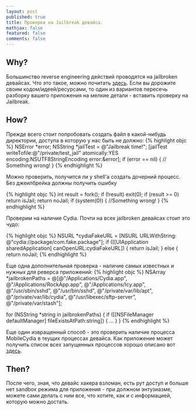 ```yaml
---
layout: post
published: true
title: Проверки на Jailbreak девайса.
mathjax: false
featured: false
comments: false
---
```


## Why?
Большинство reverse engineering действий проводятся на jailbroken девайсах. Что это такое, можно почитать [здесь](http://uk.wikipedia.org/wiki/Jailbreak). Если вы дорожите своим кодом/идеей/ресурсами, то один из вариантов пересечь разборку вашего приложения на мелкие детали - вставить проверку на Jailbreak.

## How?
Прежде всего стоит попробовать создать файл в какой-нибудь директории, доступа в которую у нас быть не должно:
{% highlight objc %}
	NSError *error;
	NSString *jailTest = @"Jailbreak time!";
	[jailTest writeTofile:@"/private/test_jail" atomically:YES encoding:NSUTF8StringEncoding error:&error];
	if (error == nil) {
		// Something wrong!
	}
{% endhighlight %}

Можно проверить, получится ли у shell'a создать дочерний процесс. Без джеилбрейка должны получить ошибку

{% highlight objc %}
int result = fork();
if (!result) exit(0);
if (result >= 0) return isJail;
return noJail;
if (system(0))  {
	//Something wrong!
}
{% endhighlight %}

Проверим на наличие Cydia. Почти на всех jailbroken девайсах стоит это чудо:

{% highlight objc %}
NSURL *cydiaFakeURL = [NSURL URLWithString: @"cydia://package/com.fake.package"];
if ([[UIApplication sharedApplication] canOpenURL:cydiaFakeURL]) {
	return isJail;
} else {
	return noJail;
{% endhighlight %}

Еще одна дополнительная проверка - наличие самых известных и нужных для реверса приложений:
{% highlight objc %}
NSArray *jailbrokenPaths = @[@"/Applications/Cydia.app",
@"/Applications/RockApp.app",
@"/Applications/Icy.app",
@"/usr/sbin/sshd",
@"/usr/bin/sshd",
@"/private/var/lib/apt",
@"/private/var/lib/cydia",
@"/usr/libexec/sftp-server”,
@"/private/var/stash"];

for (NSString *string in jailbrokenPaths) {
	if ([[NSFileManager defaultManager] fileExistsAtPath:string]) {
		...
	}
}
{% endhighlight %}

Еще один извращенный способ - это проверить наличие процесса MobileCydia в теущих процессах девайса. Как приложение может получить список всех запущенных процессов хорошо описано вот [здесь](http://stackoverflow.com/questions/4312613/can-we-retrieve-the-applications-currently-running-in-iphone-and-ipad).

## Then?

После чего, зная, что девайс хакера взломан, есть рут доступ и больше нет sandbox режима для приложения - при должном энтузиазме, можете сами делать с ним все, что хотите, как и с информацией, которую можно достать.
